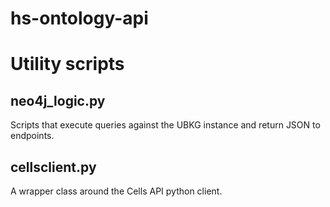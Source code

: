 # hs-ontology-api
# Utility scripts

## neo4j_logic.py
Scripts that execute queries against the UBKG instance and return JSON to endpoints.

## cellsclient.py
A wrapper class around the Cells API python client.


